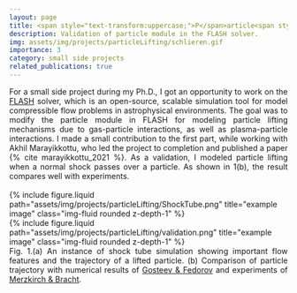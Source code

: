 ```yaml
---
layout: page
title: <span style="text-transform:uppercase;">P</span>article<span style="text-transform:uppercase;">-G</span>as <span style="text-transform:uppercase;">I</span>nteractions using <span style="text-transform:uppercase;">FLASH</span>
description: Validation of particle module in the FLASH solver.
img: assets/img/projects/particleLifting/schlieren.gif
importance: 3
category: small side projects
related_publications: true
---
```


<div align="justify">
For a small side project during my Ph.D., I got an opportunity to work on the <a href="https://flash.rochester.edu/site/flashcode/">FLASH</a> solver, which is an open-source, scalable simulation tool for model compressible flow problems in astrophysical environments. 
The goal was to modify the particle module in FLASH for modeling particle lifting mechanisms due to gas-particle interactions, as well as plasma-particle interactions.
I made a small contribution to the first part, while working with Akhil Marayikkottu, who led the project to completion and published a paper {% cite marayikkottu_2021 %}.
As a validation, I modeled particle lifting when a normal shock passes over a particle. 
As shown in 1(b), the result compares well with experiments.
</div>
<br>

<div class="row">
    <div class="col-sm-7 mt-2 mt-md-0"> <!-- Assign col-sm-8 to make the first figure larger -->
        {% include figure.liquid path="assets/img/projects/particleLifting/ShockTube.png" title="example image" class="img-fluid rounded z-depth-1" %}
    </div>
    <div class="col-sm-5 mt-3 mt-md-0">
        {% include figure.liquid path="assets/img/projects/particleLifting/validation.png" title="example image" class="img-fluid rounded z-depth-1" %}
    </div>
</div>
<div class="caption">
<div align="justify">
Fig. 1.(a) An instance of shock tube simulation showing important flow features and the trajectory of a lifted particle. (b) Comparison of particle trajectory with numerical results of <a href="https://www.scopus.com/record/display.uri?eid=2-s2.0-0036273404&origin=inward">Gosteev & Fedorov</a> and experiments of <a href="https://doi.org/10.1016/0301-9322(78)90028-9">Merzkirch & Bracht</a>.
</div></div>

